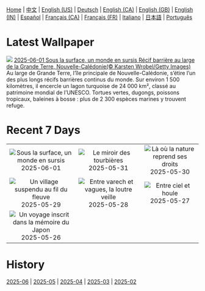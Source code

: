 [Home](../README.md) | [中文](zh-CN.md) | [English (US)](en-US.md) | [Deutsch](de-DE.md) | [English (CA)](en-CA.md) | [English (GB)](en-GB.md) | [English (IN)](en-IN.md) | [Español](es-ES.md) | [Français (CA)](fr-CA.md) | [Français (FR)](fr-FR.md) | [Italiano](it-IT.md) | [日本語](ja-JP.md) | [Português](pt-BR.md)

# Latest Wallpaper
![](https://www.bing.com/th?id=OHR.GrandeTerreReef_FR-CA5296140258_UHD.jpg)
[2025-06-01 Sous la surface, un monde en sursis Récif barrière au large de la Grande Terre, Nouvelle-Calédonie(© Karsten Wrobel/Getty Images)](https://www.bing.com/th?id=OHR.GrandeTerreReef_FR-CA5296140258_UHD.jpg)
Au large de Grande Terre, l’île principale de Nouvelle-Calédonie, s’étire l’un des plus longs récifs barrières continus du monde. Sur environ 1 500 kilomètres, il encercle un lagon turquoise de 24 000 km², classé au patrimoine mondial de l’UNESCO. Tortues vertes, dugongs, poissons tropicaux, baleines à bosse : plus de 2 300 espèces marines y trouvent refuge.

# Recent 7 Days
|  |  |  |
|:---:|:---:|:---:|
| ![](https://www.bing.com/th?id=OHR.GrandeTerreReef_FR-CA5296140258_400x240.jpg "Sous la surface, un monde en sursis") 2025-06-01 | ![](https://www.bing.com/th?id=OHR.SwedenReserve_FR-CA5126483209_400x240.jpg "Le miroir des tourbières") 2025-05-31 | ![](https://www.bing.com/th?id=OHR.LittlePigeonRiver_FR-CA3848084356_400x240.jpg "Là où la nature reprend ses droits") 2025-05-30 |
| ![](https://www.bing.com/th?id=OHR.MiravetSpain_FR-CA4536791904_400x240.jpg "Un village suspendu au fil du fleuve") 2025-05-29 | ![](https://www.bing.com/th?id=OHR.KelpOtter_FR-CA4404074931_400x240.jpg "Entre varech et vagues, la loutre veille") 2025-05-28 | ![](https://www.bing.com/th?id=OHR.MonaValePool_FR-CA3964374381_400x240.jpg "Entre ciel et houle") 2025-05-27 |
| ![](https://www.bing.com/th?id=OHR.Arashiyama2025_FR-CA3817610011_400x240.jpg "Un voyage inscrit dans la mémoire du Japon") 2025-05-26 |  |  |

# History
[2025-06](../archives/wallpaper/fr-CA/w_2025_06.md) | [2025-05](../archives/wallpaper/fr-CA/w_2025_05.md) | [2025-04](../archives/wallpaper/fr-CA/w_2025_04.md) | [2025-03](../archives/wallpaper/fr-CA/w_2025_03.md) | [2025-02](../archives/wallpaper/fr-CA/w_2025_02.md)
